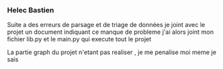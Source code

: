 ### Helec Bastien

Suite a des erreurs de parsage et de triage de données je joint avec le projet un document indiquant ce manque de probleme j'ai alors joint mon fichier lib.py et le main.py qui execute tout le projet 

La partie graph du projet n'etant pas realiser , je me penalise moi meme je sais
